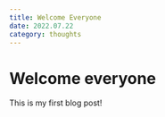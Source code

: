 ```yaml
---
title: Welcome Everyone
date: 2022.07.22
category: thoughts
---
```


# Welcome everyone

This is my first blog post!
